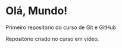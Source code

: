 #  Olá, Mundo!
 Primeiro repositório do curso de Git e GitHub


Repositório criado no curso em vídeo.
